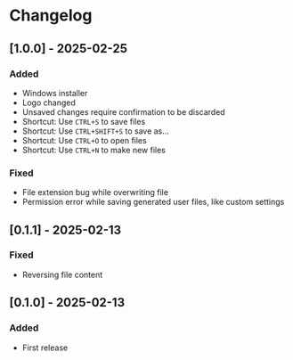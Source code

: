 # Changelog

## [1.0.0] - 2025-02-25
### Added
- Windows installer
- Logo changed
- Unsaved changes require confirmation to be discarded
- Shortcut: Use `CTRL+S` to save files
- Shortcut: Use `CTRL+SHIFT+S` to save as...
- Shortcut: Use `CTRL+O` to open files
- Shortcut: Use `CTRL+N` to make new files

### Fixed
- File extension bug while overwriting file
- Permission error while saving generated user files, like custom settings

## [0.1.1] - 2025-02-13
### Fixed
- Reversing file content

## [0.1.0] - 2025-02-13
### Added
- First release